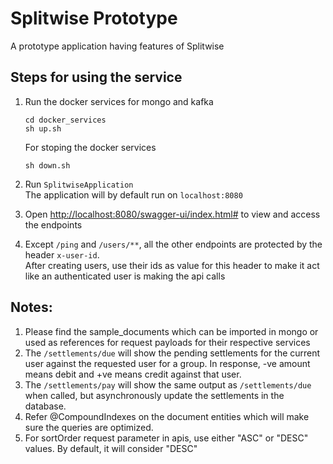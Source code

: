 # Splitwise Prototype
A prototype application having features of Splitwise

## Steps for using the service
1. Run the docker services for mongo and kafka  
   ```
   cd docker_services
   sh up.sh
   ```
   For stoping the docker services
   ```
   sh down.sh
   ```


2. Run `SplitwiseApplication`  
   The application will by default run on `localhost:8080`


3. Open <http://localhost:8080/swagger-ui/index.html#> to view and access the endpoints 


4. Except `/ping` and `/users/**`, all the other endpoints are protected by the header `x-user-id`.  
   After creating users, use their ids as value for this header to make it act like an authenticated user is making the api calls


## Notes:
1. Please find the sample_documents which can be imported in mongo or used as references for request payloads for their respective services
2. The `/settlements/due` will show the pending settlements for the current user against the requested user for a group. In response, -ve amount means debit and +ve means credit against that user.
3. The `/settlements/pay` will show the same output as `/settlements/due` when called, but asynchronously update the settlements in the database.
4. Refer @CompoundIndexes on the document entities which will make sure the queries are optimized.
5. For sortOrder request parameter in apis, use either "ASC" or "DESC" values. By default, it will consider "DESC"